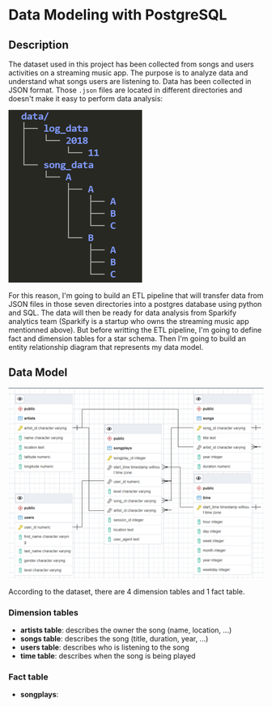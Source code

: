 # Data Modeling with PostgreSQL

## Description

The dataset used in this project has been collected from songs and users activities
on a streaming music app. The purpose is to analyze data and understand what
songs users are listening to. Data has been collected in JSON format. Those
`.json` files are located in different directories and doesn't make it easy to
perform data analysis:  

![dataset structure](./images/dataset_structure.png)

For this reason, I'm going to build an ETL pipeline that will transfer data
from JSON files in those seven directories into a postgres database using python
and SQL. The data will then be ready for data analysis from Sparkify analytics
team (Sparkify is a startup who owns the streaming music app mentionned above). 
But before writting the ETL pipeline, I'm going to define fact and dimension 
tables for a star schema. Then I'm going to build an entity relationship diagram
that represents my data model.

## Data Model

![data model](./images/sparkifydb.png)

According to the dataset, there are 4 dimension tables and 1 fact table.

### Dimension tables

- **artists table**: describes the owner the song (name, location, ...)
- **songs table**: describes the song (title, duration, year, ...)
- **users table**: describes who is listening to the song
- **time table**: describes when the song is being played

### Fact table

- **songplays**: 

